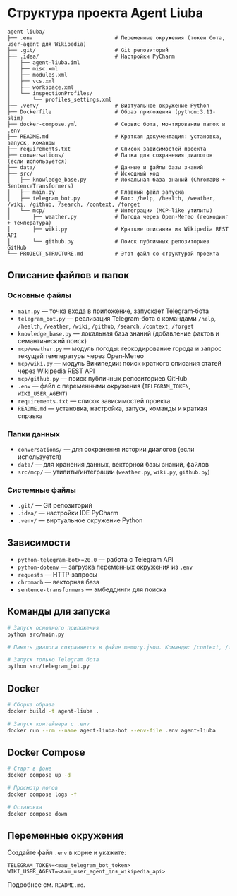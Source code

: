 # Структура проекта Agent Liuba

```
agent-liuba/
├── .env                          # Переменные окружения (токен бота, user-agent для Wikipedia)
├── .git/                         # Git репозиторий
├── .idea/                        # Настройки PyCharm
│   ├── agent-liuba.iml
│   ├── misc.xml
│   ├── modules.xml
│   ├── vcs.xml
│   ├── workspace.xml
│   └── inspectionProfiles/
│       └── profiles_settings.xml
├── .venv/                        # Виртуальное окружение Python
├── Dockerfile                    # Образ приложения (python:3.11-slim)
├── docker-compose.yml            # Сервис бота, монтирование папок и .env
├── README.md                     # Краткая документация: установка, запуск, команды
├── requirements.txt              # Список зависимостей проекта
├── conversations/                # Папка для сохранения диалогов (если используется)
├── data/                         # Данные и файлы базы знаний
├── src/                          # Исходный код
│   ├── knowledge_base.py         # Локальная база знаний (ChromaDB + SentenceTransformers)
│   ├── main.py                   # Главный файл запуска
│   ├── telegram_bot.py           # Бот: /help, /health, /weather, /wiki, /github, /search, /context, /forget
│   └── mcp/                      # Интеграции (MCP-like утилиты)
│       ├── weather.py            # Погода через Open‑Метео (геокодинг + температура)
│       ├── wiki.py               # Краткие описания из Wikipedia REST API
│       └── github.py             # Поиск публичных репозиториев GitHub
└── PROJECT_STRUCTURE.md          # Этот файл со структурой проекта
```

## Описание файлов и папок

### Основные файлы
- `main.py` — точка входа в приложение, запускает Telegram‑бота
- `telegram_bot.py` — реализация Telegram‑бота с командами `/help`, `/health`, `/weather`, `/wiki`, `/github`, `/search`, `/context`, `/forget`
- `knowledge_base.py` — локальная база знаний (добавление фактов и семантический поиск)
- `mcp/weather.py` — модуль погоды: геокодирование города и запрос текущей температуры через Open‑Метео
- `mcp/wiki.py` — модуль Википедии: поиск краткого описания статей через Wikipedia REST API
- `mcp/github.py` — поиск публичных репозиториев GitHub
- `.env` — файл с переменными окружения (`TELEGRAM_TOKEN`, `WIKI_USER_AGENT`)
- `requirements.txt` — список зависимостей проекта
- `README.md` — установка, настройка, запуск, команды и краткая справка

### Папки данных
- `conversations/` — для сохранения истории диалогов (если используется)
- `data/` — для хранения данных, векторной базы знаний, файлов
- `src/mcp/` — утилиты/интеграции (`weather.py`, `wiki.py`, `github.py`)

### Системные файлы
- `.git/` — Git репозиторий
- `.idea/` — настройки IDE PyCharm
- `.venv/` — виртуальное окружение Python

## Зависимости
- `python-telegram-bot>=20.0` — работа с Telegram API
- `python-dotenv` — загрузка переменных окружения из `.env`
- `requests` — HTTP‑запросы
- `chromadb` — векторная база
- `sentence-transformers` — эмбеддинги для поиска

## Команды для запуска
```bash
# Запуск основного приложения
python src/main.py

# Память диалога сохраняется в файле memory.json. Команды: /context, /forget

# Запуск только Telegram бота
python src/telegram_bot.py
```

## Docker
```bash
# Сборка образа
docker build -t agent-liuba .

# Запуск контейнера с .env
docker run --rm --name agent-liuba-bot --env-file .env agent-liuba
```

## Docker Compose
```bash
# Старт в фоне
docker compose up -d

# Просмотр логов
docker compose logs -f

# Остановка
docker compose down
```

## Переменные окружения
Создайте файл `.env` в корне и укажите:
```env
TELEGRAM_TOKEN=<ваш_telegram_bot_token>
WIKI_USER_AGENT=<ваш_user_agent_для_wikipedia_api>
```

Подробнее см. `README.md`.

